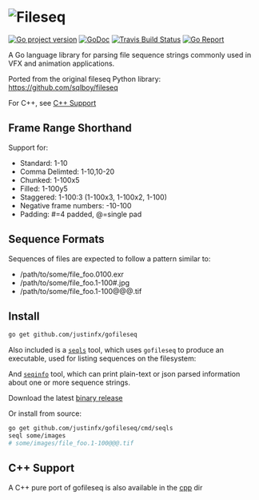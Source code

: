 ![Fileseq](https://raw.githubusercontent.com/justinfx/fileseq/master/docs/_static/fileseq.png "Fileseq")  
=======
[![Go project version](https://img.shields.io/github/release/justinfx/gofileseq.svg)](https://badge.fury.io/go/github.com%2Fjustinfx%2Fgofileseq) 
[![GoDoc](https://godoc.org/github.com/justinfx/gofileseq?status.svg)](https://godoc.org/github.com/justinfx/gofileseq) 
[![Travis Build Status](https://api.travis-ci.org/justinfx/gofileseq.svg)](https://www.travis-ci.org/justinfx/gofileseq) 
[![Go Report](https://goreportcard.com/badge/github.com/justinfx/gofileseq)](https://goreportcard.com/report/github.com/justinfx/gofileseq)


A Go language library for parsing file sequence strings commonly
used in VFX and animation applications.

Ported from the original fileseq Python library:
https://github.com/sqlboy/fileseq

For C++, see [C++ Support](#c-support)

Frame Range Shorthand
---------------------

Support for:

* Standard: 1-10
* Comma Delimted: 1-10,10-20
* Chunked: 1-100x5
* Filled: 1-100y5
* Staggered: 1-100:3 (1-100x3, 1-100x2, 1-100)
* Negative frame numbers: -10-100
* Padding: #=4 padded, @=single pad

Sequence Formats
----------------

Sequences of files are expected to follow a pattern similar to:

* /path/to/some/file_foo.0100.exr
* /path/to/some/file_foo.1-100#.jpg
* /path/to/some/file_foo.1-100@@@.tif

Install
-------

```bash
go get github.com/justinfx/gofileseq
```

Also included is a [`seqls`](https://github.com/justinfx/gofileseq/tree/master/cmd/seqls) tool, which uses `gofileseq` to produce an executable, used for listing sequences on the filesystem:

And [`seqinfo`](https://github.com/justinfx/gofileseq/tree/master/cmd/seqinfo) tool, which can print plain-text or json parsed information about one or more sequence strings.

Download the latest [binary release](https://github.com/justinfx/gofileseq/releases/latest)

Or install from source:
```bash
go get github.com/justinfx/gofileseq/cmd/seqls
seql some/images
# some/images/file_foo.1-100@@@.tif
```

C++ Support
------------

A C++ pure port of gofileseq is also available in the [cpp](https://github.com/justinfx/gofileseq/tree/master/cpp) dir

